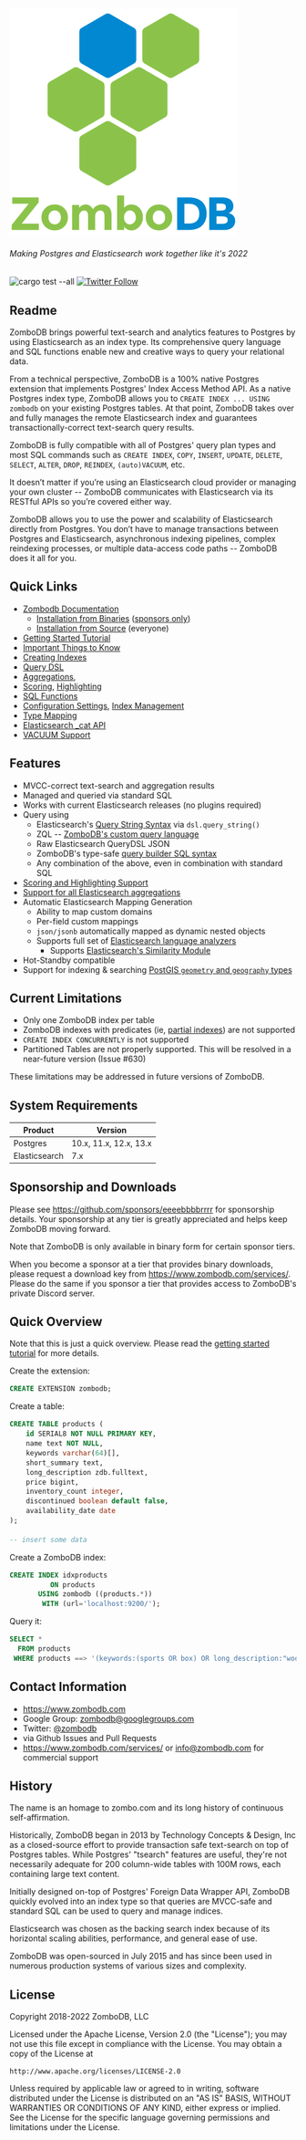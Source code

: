 [![logo](logo.png)](https://www.zombodb.com/)

###### Making Postgres and Elasticsearch work together like it's 2022

![cargo test --all](https://github.com/zombodb/zombodb/workflows/cargo%20pgx%20test%20pgXX/badge.svg)
[![Twitter Follow](https://img.shields.io/twitter/follow/zombodb.svg?style=flat)](https://twitter.com/zombodb)

## Readme

ZomboDB brings powerful text-search and analytics features to Postgres by using Elasticsearch as an index type.  Its comprehensive query language and SQL functions enable new and creative ways to query your relational data.

From a technical perspective, ZomboDB is a 100% native Postgres extension that implements Postgres' Index Access Method API.  As a native Postgres index type, ZomboDB allows you to `CREATE INDEX ... USING zombodb` on your existing Postgres tables.  At that point, ZomboDB takes over and fully manages the remote Elasticsearch index and guarantees transactionally-correct text-search query results.

ZomboDB is fully compatible with all of Postgres' query plan types and most SQL commands such as `CREATE INDEX`, `COPY`, `INSERT`, `UPDATE`, `DELETE`, `SELECT`, `ALTER`, `DROP`, `REINDEX`, `(auto)VACUUM`, etc.

It doesn’t matter if you’re using an Elasticsearch cloud provider or managing your own cluster -- ZomboDB communicates with Elasticsearch via its RESTful APIs so you’re covered either way.

ZomboDB allows you to use the power and scalability of Elasticsearch directly from Postgres.  You don’t have to manage transactions between Postgres and Elasticsearch, asynchronous indexing pipelines, complex reindexing processes, or multiple data-access code paths -- ZomboDB does it all for you.


## Quick Links

 - [Zombodb Documentation](https://zombodb.github.io/zombodb)
   - [Installation from Binaries](docs/src/administration/binary-installation.md) ([sponsors only](https://github.com/sponsors/eeeebbbbrrrr))
   - [Installation from Source](docs/src/administration/source-installation.md) (everyone)
 - [Getting Started Tutorial](docs/src/getting-started.md)
 - [Important Things to Know](docs/src/internals/important-things-to-know.md)
 - [Creating Indexes](docs/src/administration/creating-a-zombodb-index.md)
 - [Query DSL](docs/src/usage/elasticsearch-dsl-queries.md)
 - [Aggregations](docs/src/usage/aggregations.md), 
 - [Scoring](docs/src/usage/scoring.md), [Highlighting](docs/src/usage/highlighting.md)
 - [SQL Functions](docs/src/usage/using-sql-functions.md)
 - [Configuration Settings](docs/src/administration/configuration.md), [Index Management](docs/src/administration/index-management.md)
 - [Type Mapping](docs/src/internals/type-mapping.md)
 - [Elasticsearch _cat API](docs/src/usage/elasticsearch-cat-api.md)
 - [VACUUM Support](docs/src/administration/vacuum-support.md)


## Features

- MVCC-correct text-search and aggregation results
- Managed and queried via standard SQL
- Works with current Elasticsearch releases (no plugins required)
- Query using
    - Elasticsearch's [Query String Syntax](https://www.elastic.co/guide/en/elasticsearch/reference/current/query-dsl-query-string-query.html#query-string-syntax) via `dsl.query_string()`
    - ZQL -- [ZomboDB's custom query language](docs/src/usage/zql-queries.md)
  - Raw Elasticsearch QueryDSL JSON
  - ZomboDB's type-safe [query builder SQL syntax](docs/src/usage/elasticsearch-dsl-queries.md)
  - Any combination of the above, even in combination with standard SQL
 - [Scoring and Highlighting Support](docs/src/usage/scoring.md)
 - [Support for all Elasticsearch aggregations](docs/src/usage/aggregations.md)
- Automatic Elasticsearch Mapping Generation
  - Ability to map custom domains
  - Per-field custom mappings
  - `json/jsonb` automatically mapped as dynamic nested objects
  - Supports full set of
    [Elasticsearch language analyzers](https://www.elastic.co/guide/en/elasticsearch/reference/current/analysis-lang-analyzer.html)
    - Supports [Elasticsearch's Similarity Module](docs/src/internals/type-mapping.md#similarity-module-support) 
- Hot-Standby compatible
- Support for indexing & searching [PostGIS `geometry` and `geography` types](docs/src/usage/postgis-support.md)


## Current Limitations

 - Only one ZomboDB index per table
 - ZomboDB indexes with predicates (ie, [partial indexes](https://www.postgresql.org/docs/10/indexes-partial.html)) are not supported
 - `CREATE INDEX CONCURRENTLY` is not supported
 - Partitioned Tables are not properly supported.  This will be resolved in a near-future version (Issue #630)

These limitations may be addressed in future versions of ZomboDB.

## System Requirements

| Product       | Version                |
|---------------|------------------------|
| Postgres      | 10.x, 11.x, 12.x, 13.x |
| Elasticsearch | 7.x                    |

## Sponsorship and Downloads

Please see https://github.com/sponsors/eeeebbbbrrrr for sponsorship details. Your sponsorship at any tier is greatly
appreciated and helps keep ZomboDB moving forward.

Note that ZomboDB is only available in binary form for certain sponsor tiers.

When you become a sponsor at a tier that provides binary downloads, please request a download key from https://www.zombodb.com/services/.
Please do the same if you sponsor a tier that provides access to ZomboDB's private Discord server.


## Quick Overview

Note that this is just a quick overview.  Please read the [getting started tutorial](docs/src/getting-started.md) for more details.

Create the extension:

```sql
CREATE EXTENSION zombodb;
```

Create a table:

```sql
CREATE TABLE products (
    id SERIAL8 NOT NULL PRIMARY KEY,
    name text NOT NULL,
    keywords varchar(64)[],
    short_summary text,
    long_description zdb.fulltext, 
    price bigint,
    inventory_count integer,
    discontinued boolean default false,
    availability_date date
);

-- insert some data
```

Create a ZomboDB index:

```sql
CREATE INDEX idxproducts 
          ON products 
       USING zombodb ((products.*)) 
        WITH (url='localhost:9200/');
```

Query it:

```sql
SELECT * 
  FROM products 
 WHERE products ==> '(keywords:(sports OR box) OR long_description:"wooden away"~5) AND price:[1000 TO 20000]';
```

## Contact Information

- https://www.zombodb.com
- Google Group: zombodb@googlegroups.com
- Twitter: [@zombodb](https://twitter.com/zombodb/)
- via Github Issues and Pull Requests
- https://www.zombodb.com/services/ or info@zombodb.com for commercial support

## History

The name is an homage to zombo.com and its long history of continuous self-affirmation.

Historically, ZomboDB began in 2013 by Technology Concepts & Design, Inc as a closed-source effort to provide transaction safe text-search on top of Postgres tables. While Postgres' "tsearch" features are useful, they're not necessarily adequate for 200 column-wide tables with 100M rows, each containing large text content.

Initially designed on-top of Postgres' Foreign Data Wrapper API, ZomboDB quickly evolved into an index type so that queries are MVCC-safe and standard SQL can be used to query and manage indices.

Elasticsearch was chosen as the backing search index because of its horizontal scaling abilities, performance, and  general ease of use.

ZomboDB was open-sourced in July 2015 and has since been used in numerous production systems of various sizes and complexity.

## License

Copyright 2018-2022 ZomboDB, LLC

Licensed under the Apache License, Version 2.0 (the "License"); you may not use this file except in compliance with the
License. You may obtain a copy of the License at

```
http://www.apache.org/licenses/LICENSE-2.0
```

Unless required by applicable law or agreed to in writing, software distributed under the License is distributed on an
"AS IS" BASIS, WITHOUT WARRANTIES OR CONDITIONS OF ANY KIND, either express or implied. See the License for the specific
language governing permissions and limitations under the License.
